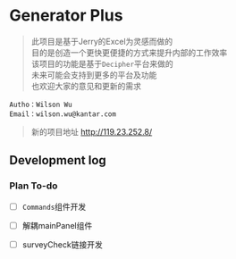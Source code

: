 # Generator Plus
> 此项目是基于Jerry的Excel为灵感而做的   
> 目的是创造一个更快更便捷的方式来提升内部的工作效率   
> 该项目的功能是基于`Decipher`平台来做的   
> 未来可能会支持到更多的平台及功能   
> 也欢迎大家的意见和更新的需求
```
Autho：Wilson Wu   
Email：wilson.wu@kantar.com   
```
> 新的项目地址
> <http://119.23.252.8/>

## Development log
### Plan To-do
- [ ] `Commands`组件开发
- [ ] 解耦mainPanel组件
- [ ] surveyCheck链接开发

